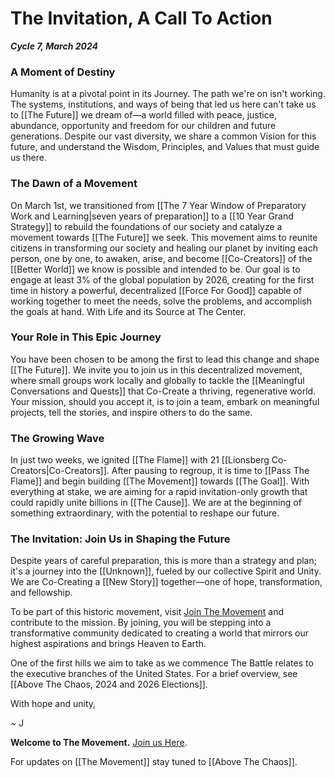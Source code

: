 # The Invitation, A Call To Action

***Cycle 7, March 2024***

### A Moment of Destiny

Humanity is at a pivotal point in its Journey. The path we're on isn't working. The systems, institutions, and ways of being that led us here can't take us to [[The Future]] we dream of—a world filled with peace, justice, abundance, opportunity and freedom for our children and future generations. Despite our vast diversity, we share a common Vision for this future, and understand the Wisdom, Principles, and Values that must guide us there.

### The Dawn of a Movement

On March 1st, we transitioned from [[The 7 Year Window of Preparatory Work and Learning|seven years of preparation]] to a [[10 Year Grand Strategy]] to rebuild the foundations of our society and catalyze a movement towards [[The Future]] we seek. This movement aims to reunite citizens in transforming our society and healing our planet by inviting each person, one by one, to awaken, arise, and become [[Co-Creators]] of the [[Better World]] we know is possible and intended to be. Our goal is to engage at least 3% of the global population by 2026, creating for the first time in history a powerful, decentralized [[Force For Good]] capable of working together to meet the needs, solve the problems, and accomplish the goals at hand. With Life and its Source at The Center. 

### Your Role in This Epic Journey

You have been chosen to be among the first to lead this change and shape [[The Future]]. We invite you to join us in this decentralized movement, where small groups work locally and globally to tackle the [[Meaningful Conversations and Quests]] that Co-Create a thriving, regenerative world. Your mission, should you accept it, is to join a team, embark on meaningful projects, tell the stories, and inspire others to do the same.

### The Growing Wave

In just two weeks, we ignited [[The Flame]] with 21 [[Lionsberg Co-Creators|Co-Creators]]. After pausing to regroup, it is time to [[Pass The Flame]] and begin building [[The Movement]] towards [[The Goal]]. With everything at stake, we are aiming for a rapid invitation-only growth that could rapidly unite billions in [[The Cause]]. We are at the beginning of something extraordinary, with the potential to reshape our future.

### The Invitation: Join Us in Shaping the Future

Despite years of careful preparation, this is more than a strategy and plan; it's a journey into the [[Unknown]], fueled by our collective Spirit and Unity. We are Co-Creating a [[New Story]] together—one of hope, transformation, and fellowship.

To be part of this historic movement, visit [Join The Movement](https://jordannicholas.org/join_the_movement) and contribute to the mission. By joining, you will be stepping into a transformative community dedicated to creating a world that mirrors our highest aspirations and brings Heaven to Earth. 

One of the first hills we aim to take as we commence The Battle relates to the executive branches of the United States. For a brief overview, see [[Above The Chaos, 2024 and 2026 Elections]]. 

With hope and unity,

~ J

**Welcome to The Movement.** [Join us Here](https://jordannicholas.org/join_the_movement). 

For updates on [[The Movement]] stay tuned to [[Above The Chaos]]. 